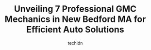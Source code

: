 ---
layout: ampstory
image: https://images.unsplash.com/photo-1596639410348-8470f7fa9f84?ixlib=rb-4.0.3&ixid=MnwxMjA3fDB8MHxwaG90by1wYWdlfHx8fGVufDB8fHx8&auto=format&fit=crop&w=640&h=853&q=80
author: techidn
featured: false
description: Trust your vehicles maintenance and repairs to the 7 best GMC Mechanic in New Bedford MA, USA. With their extensive experience, cutting-edge technology, and commitment to customer satisfact
title: Unveiling 7 Professional GMC Mechanics in New Bedford MA for Efficient Auto Solutions
cover:
   title: Unveiling 7 Professional GMC Mechanics in New Bedford MA for Efficient Auto Solutions
   subtitle: Rickpate
   background: https://images.unsplash.com/photo-1596639410348-8470f7fa9f84?ixlib=rb-4.0.3&ixid=MnwxMjA3fDB8MHxwaG90by1wYWdlfHx8fGVufDB8fHx8&auto=format&fit=crop&w=640&h=853&q=80

pages: 
 - layout: thirds
   top: <h1>#1 OReilly Auto Parts</h1>
   bottom: "<p>The girl who called me was very nice. The you g men, not so much. I waited 8 hours for a part and it didnt come in and they didnt call me. When I called to check, they </p>"
   background: https://www.knot35.com/toplist/wp-content/uploads/2023/06/best-gmc-mechanic-1-in-new-bedford-ma-1685835691.jpeg
   backgroundblur: true
 - layout: thirds
   top: <h1>#2 Marx Auto Center</h1>
   bottom: "<p>132 Rockdale Ave South, Dartmouth, MA 02748, United States</p>"
   background: https://www.knot35.com/toplist/wp-content/uploads/2023/06/best-gmc-mechanic-2-in-new-bedford-ma-1685835691.jpeg
   cta:
      link: https://www.knot35.com/toplist/unveiling-7-professional-gmc-mechanics-in-new-bedford-ma-for-efficient-auto-solutions/
      text: Unveiling 7 Professional GMC Mechanics in New Bedford MA for Efficient Auto Solutions
 - layout: thirds
   top: <h1>#3 Mitsubishi at New Bedford</h1>
   bottom: "<p>547 Belleville Ave, New Bedford, MA 02746, United States</p>"
   background: https://www.knot35.com/toplist/wp-content/uploads/2023/06/best-gmc-mechanic-3-in-new-bedford-ma-1685835692.jpeg
   cta:
      link: https://www.knot35.com/toplist/unveiling-7-professional-gmc-mechanics-in-new-bedford-ma-for-efficient-auto-solutions/
      text: Unveiling 7 Professional GMC Mechanics in New Bedford MA for Efficient Auto Solutions
 - layout: thirds
   top: <h1>#4 International Auto Repair</h1>
   bottom: "<p>308 Mill St, New Bedford, MA 02740, United States</p>"
   background: https://images.unsplash.com/photo-1615749413727-825b59a857b5?ixlib=rb-4.0.3&ixid=MnwxMjA3fDB8MHxwaG90by1wYWdlfHx8fGVufDB8fHx8&auto=format&fit=crop&w=640&h=853&q=80
   cta:
      link: https://www.knot35.com/toplist/unveiling-7-professional-gmc-mechanics-in-new-bedford-ma-for-efficient-auto-solutions/
      text: Unveiling 7 Professional GMC Mechanics in New Bedford MA for Efficient Auto Solutions
 - layout: thirds
   top: <h1>#5 Goyettes Auto Parts</h1>
   bottom: "<p>1260 Shawmut Ave, New Bedford, MA 02746, United States</p>"
   background: https://images.unsplash.com/photo-1602536052359-ef94c21c5948?ixlib=rb-4.0.3&ixid=MnwxMjA3fDB8MHxwaG90by1wYWdlfHx8fGVufDB8fHx8&auto=format&fit=crop&w=640&h=853&q=80
   cta:
      link: https://www.knot35.com/toplist/unveiling-7-professional-gmc-mechanics-in-new-bedford-ma-for-efficient-auto-solutions/
      text: Unveiling 7 Professional GMC Mechanics in New Bedford MA for Efficient Auto Solutions
 - layout: thirds
   top: <h1>#6 S & S Auto Repair</h1>
   bottom: "<p>1854 Purchase St, New Bedford, MA 02740, United States</p>"
   background: https://images.unsplash.com/photo-1496096265110-f83ad7f96608?ixlib=rb-4.0.3&ixid=MnwxMjA3fDB8MHxwaG90by1wYWdlfHx8fGVufDB8fHx8&auto=format&fit=crop&w=640&h=853&q=80
   cta:
      link: https://www.knot35.com/toplist/unveiling-7-professional-gmc-mechanics-in-new-bedford-ma-for-efficient-auto-solutions/
      text: Unveiling 7 Professional GMC Mechanics in New Bedford MA for Efficient Auto Solutions
 - layout: thirds
   top: <h1>#7 Sams Gas & Auto Repair</h1>
   bottom: "<p>490 County St, New Bedford, MA 02740, United States</p>"
   background: https://images.unsplash.com/photo-1462556791646-c201b8241a94?ixlib=rb-4.0.3&ixid=MnwxMjA3fDB8MHxwaG90by1wYWdlfHx8fGVufDB8fHx8&auto=format&fit=crop&w=640&h=853&q=80
   cta:
      link: https://www.knot35.com/toplist/unveiling-7-professional-gmc-mechanics-in-new-bedford-ma-for-efficient-auto-solutions/
      text: Unveiling 7 Professional GMC Mechanics in New Bedford MA for Efficient Auto Solutions
 - layout: thirds
   middle: Continue reading...
   background: https://images.unsplash.com/photo-1540457036297-448b6b99e91c?ixlib=rb-4.0.3&ixid=MnwxMjA3fDB8MHxwaG90by1wYWdlfHx8fGVufDB8fHx8&auto=format&fit=crop&w=640&h=853&q=80
   cta:
      link: https://www.knot35.com/toplist/unveiling-7-professional-gmc-mechanics-in-new-bedford-ma-for-efficient-auto-solutions/
      text: Unveiling 7 Professional GMC Mechanics in New Bedford MA for Efficient Auto Solutions
      
---